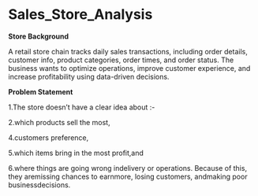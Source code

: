 # Sales_Store_Analysis

**Store Background**

A retail store chain tracks daily sales transactions, including order details, customer info, product categories, order times, and order status. The business wants to optimize operations, improve customer experience, and increase profitability using data-driven decisions.



**Problem Statement**


1.The store doesn’t have a clear idea about :-

2.which products sell the most,

4.customers preference,

5.which items bring in the most profit,and

6.where things are going wrong indelivery or operations. Because of this, they aremissing chances to earnmore, losing customers, andmaking poor businessdecisions.
